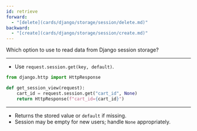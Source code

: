 ```yaml
---
id: retrieve
forward:
  - "[delete](cards/django/storage/session/delete.md)"
backward:
  - "[create](cards/django/storage/session/create.md)"
---
```


Which option to use to read data from Django session storage?

---

- Use `request.session.get(key, default)`.

```python
from django.http import HttpResponse

def get_session_view(request):
    cart_id = request.session.get("cart_id", None)
    return HttpResponse(f"cart_id={cart_id}")
```

---

- Returns the stored value or `default` if missing.
- Session may be empty for new users; handle `None` appropriately.

